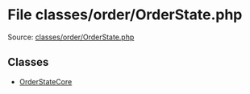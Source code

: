 File classes/order/OrderState.php
=========

Source: [classes/order/OrderState.php](https://github.com/PrestaShop/PrestaShop/blob/1.6.0.10/classes/order/OrderState.php)


Classes
-------

* [OrderStateCore](class.OrderStateCore.md)

